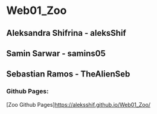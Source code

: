 # Web01_Zoo
## Aleksandra Shifrina - aleksShif
## Samin Sarwar - samins05
## Sebastian Ramos - TheAlienSeb

### Github Pages: 
[Zoo Github Pages]https://aleksshif.github.io/Web01_Zoo/
